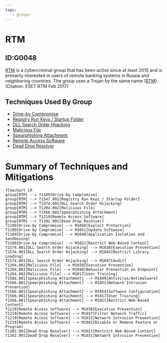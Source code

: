 ```yaml
---
tags:
   - groups
---
```

# RTM
## ID:G0048
[RTM](groups/G0048) is a cybercriminal group that has been active since at least 2015 and is primarily interested in users of remote banking systems in Russia and neighboring countries. The group uses a Trojan by the same name ([RTM](software/S0148)). (Citation: ESET RTM Feb 2017)
## Techniques Used By Group
* [Drive-by Compromise](techniques/T1189)
* [Registry Run Keys / Startup Folder](techniques/T1547/001)
* [DLL Search Order Hijacking](techniques/T1574/001)
* [Malicious File](techniques/T1204/002)
* [Spearphishing Attachment](techniques/T1566/001)
* [Remote Access Software](techniques/T1219)
* [Dead Drop Resolver](techniques/T1102/001)

# Summary of Techniques and Mitigations
```mermaid
flowchart LR
group[RTM] --> T1189[Drive-by Compromise]
group[RTM] --> T1547.001[Registry Run Keys / Startup Folder]
group[RTM] --> T1574.001[DLL Search Order Hijacking]
group[RTM] --> T1204.002[Malicious File]
group[RTM] --> T1566.001[Spearphishing Attachment]
group[RTM] --> T1219[Remote Access Software]
group[RTM] --> T1102.001[Dead Drop Resolver]
T1189[Drive-by Compromise] --> M1050[Exploit Protection]
T1189[Drive-by Compromise] --> M1051[Update Software]
T1189[Drive-by Compromise] --> M1048[Application Isolation and Sandboxing]
T1189[Drive-by Compromise] --> M1021[Restrict Web-Based Content]
T1574.001[DLL Search Order Hijacking] --> M1038[Execution Prevention]
T1574.001[DLL Search Order Hijacking] --> M1044[Restrict Library Loading]
T1574.001[DLL Search Order Hijacking] --> M1047[Audit]
T1204.002[Malicious File] --> M1038[Execution Prevention]
T1204.002[Malicious File] --> M1040[Behavior Prevention on Endpoint]
T1204.002[Malicious File] --> M1017[User Training]
T1566.001[Spearphishing Attachment] --> M1049[Antivirus/Antimalware]
T1566.001[Spearphishing Attachment] --> M1031[Network Intrusion Prevention]
T1566.001[Spearphishing Attachment] --> M1054[Software Configuration]
T1566.001[Spearphishing Attachment] --> M1017[User Training]
T1566.001[Spearphishing Attachment] --> M1021[Restrict Web-Based Content]
T1219[Remote Access Software] --> M1038[Execution Prevention]
T1219[Remote Access Software] --> M1037[Filter Network Traffic]
T1219[Remote Access Software] --> M1031[Network Intrusion Prevention]
T1219[Remote Access Software] --> M1042[Disable or Remove Feature or Program]
T1102.001[Dead Drop Resolver] --> M1021[Restrict Web-Based Content]
T1102.001[Dead Drop Resolver] --> M1031[Network Intrusion Prevention]
```